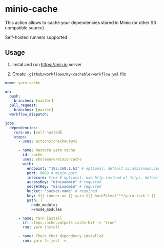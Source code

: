# minio-cache

This action allows to cache your dependencies stored in Minio (or other S3 compatible source).

Self-hosted runners supported

## Usage

1. Instal and run https://min.io server

2. Create `.github/workflows/my-cachable-workflow.yml` file

```yaml
name: yarn cache

on:
  push:
    branches: [master]
  pull_request:
    branches: [master]
  workflow_dispatch:

jobs:
  dependencies:
    runs-on: [self-hosted]
    steps:
      - uses: actions/checkout@v2

      - name: Restore yarn cache
        id: cache
        uses: whalemare/minio-cache
        with:
          endpoint: "192.168.1.63" # optional, default s3.amazonaws.com
          port: 9000 # minio port
          insecure: true # optional, use http instead of https. default false
          accessKey: "minioadmin" # required
          secretKey: "minioadmin" # required
          bucket: "bucket-name" # required
          key: ${{ runner.os }}-yarn-${{ hashFiles('**/yarn.lock') }}
          path: |
            node_modules
            ~/node_modules

      - name: Yarn install
        if: steps.cache.outputs.cache-hit != 'true'
        run: yarn install

      - name: Check that dependency installed
        run: yarn ts-jest -v
```
